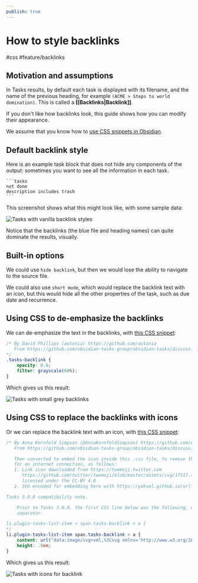 ```yaml
---
publish: true
---
```


# How to style backlinks

<span class="related-pages">#css #feature/backlinks </span>

## Motivation and assumptions

In Tasks results, by default each task is displayed with its filename,
and the name of the previous heading, for example `(ACME > Steps to world domination)`.
This is called a **[[Backlinks|Backlink]]**.

If you don't like how backlinks look, this guide shows how you can modify their appearance.

We assume that you know how to [use CSS snippets in Obsidian](https://help.obsidian.md/How+to/Add+custom+styles#Use+Themes+and+or+CSS+snippets).

## Default backlink style

Here is an example task block that does not hide any components of the output: sometimes you want to see all the information in each task.

    ```tasks
    not done
    description includes trash
    ```

This screenshot shows what this might look like, with some sample data:

![Tasks with vanilla backlink styles](../images/backlinks-default-style.png)

Notice that the backlinks (the blue file and heading names) can quite dominate the results, visually.

## Built-in options

We could use `hide backlink`, but then we would lose the ability to navigate to the source file.

We could also use `short mode`, which would replace the backlink text with an icon, but this would hide all the other properties of the task, such as due date and recurrence.

## Using CSS to de-emphasize the backlinks

We can de-emphasize the text in the backlinks, with [this CSS snippet](https://github.com/obsidian-tasks-group/obsidian-tasks/blob/main/resources/sample_vaults/Tasks-Demo/.obsidian/snippets/tasks-plugin-backlinks-small-grey.css):

<!-- snippet: resources/sample_vaults/Tasks-Demo/.obsidian/snippets/tasks-plugin-backlinks-small-grey.css -->
```css
/* By David Phillips (autonia) https://github.com/autonia
   From https://github.com/obsidian-tasks-group/obsidian-tasks/discussions/622#discussioncomment-2649299
*/
.tasks-backlink {
    opacity: 0.6;
    filter: grayscale(60%);
}
```
<!-- endSnippet -->

Which gives us this result:

![Tasks with small grey backlinks](../images/backlinks-snippet-tasks-plugin-backlinks-small-grey.png)

## Using CSS to replace the backlinks with icons

Or we can replace the backlink text with an icon, with [this CSS snippet](https://github.com/obsidian-tasks-group/obsidian-tasks/blob/main/resources/sample_vaults/Tasks-Demo/.obsidian/snippets/tasks-plugin-backlinks-icon.css):

<!-- snippet: resources/sample_vaults/Tasks-Demo/.obsidian/snippets/tasks-plugin-backlinks-icon.css -->
```css
/* By Anna Kornfeld Simpson (@AnnaKornfeldSimpson) https://github.com/AnnaKornfeldSimpson
   From https://github.com/obsidian-tasks-group/obsidian-tasks/discussions/834#discussioncomment-3028600

   Then converted to embed the icon inside this .css file, to remove the need
   for an internet connection, as follows:
   1. Link icon downloaded from https://twemoji.twitter.com
      https://github.com/twitter/twemoji/blob/master/assets/svg/1f517.svg
      licensed under the CC-BY 4.0
   2. SVG encoded for embedding here with https://yoksel.github.io/url-encoder/

Tasks 3.0.0 compatibility note.

    Prior to Tasks 3.0.0, the first CSS line below was the following, with a '>'
    separator.

li.plugin-tasks-list-item > span.tasks-backlink > a {
*/
li.plugin-tasks-list-item span.tasks-backlink > a {
    content: url("data:image/svg+xml,%3Csvg xmlns='http://www.w3.org/2000/svg' viewBox='0 0 36 36'%3E%3Cpath fill='%238899A6' d='M15 9l6-6s6-6 12 0 0 12 0 12l-8 8s-6 6-12 0c-1.125-1.125-1.822-2.62-1.822-2.62l3.353-3.348S14.396 18.396 16 20c0 0 3 3 6 0l8-8s3-3 0-6-6 0-6 0l-3.729 3.729s-1.854-1.521-5.646-.354L15 9z'/%3E%3Cpath fill='%238899A6' d='M20.845 27l-6 6s-6 6-12 0 0-12 0-12l8-8s6-6 12 0c1.125 1.125 1.822 2.62 1.822 2.62l-3.354 3.349s.135-1.365-1.469-2.969c0 0-3-3-6 0l-8 8s-3 3 0 6 6 0 6 0l3.729-3.729s1.854 1.521 5.646.354l-.374.375z'/%3E%3C/svg%3E");
    height: .9em;
}
```
<!-- endSnippet -->

Which gives us this result:

![Tasks with icons for backlink](../images/backlinks-snippet-tasks-plugin-backlinks-icon.png)

